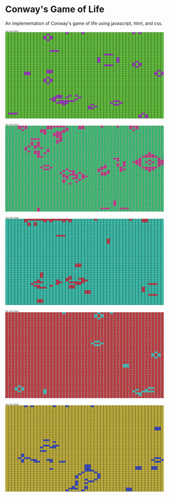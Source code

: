 # **Conway's Game of Life**

An implementation of Conway's game of life using javascript, html, and css.

![](game1.gif)

![](game2.gif)

![](game3.gif)

![](game4.gif)

![](game5.gif)
